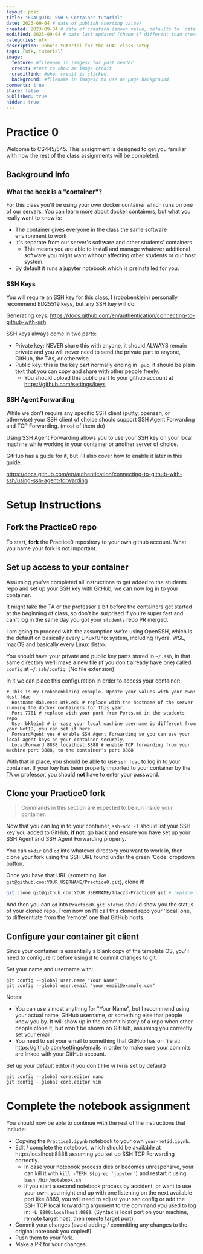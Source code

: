 ```yaml
---
layout: post
title: "FDAC@UTK: SSH & Container tutorial"
date: 2023-09-04 # date of publish (sorting value)
created: 2023-09-04 # date of creation (shown value, defaults to `date`)
modified: 2023-09-04 # date last updated (shown if different than created)
categories: utk
description: Robo's tutorial for the FDAC class setup
tags: [utk, tutorial]
image:
  feature: #filename in images/ for post header
  credit: #text to show as image credit
  creditlink: #when credit is clicked.
  background: #filename in images/ to use as page background
comments: true
share: false
published: true
hidden: true
---
```


# Practice 0

Welcome to CS445/545. This assignment is designed to get you familiar with how the rest of the class assignments will be completed.

## Background Info

### What the heck is a "container"?

For this class you'll be using your own docker container which runs on one of our servers. You can learn more about docker containers, but what you really want to know is:

- The container gives everyone in the class the same software environment to work
- It's separate from our server's software and other students' containers
  - This means you are able to install and manage whatever additional software you might want without affecting other students or our host system.
- By default it runs a jupyter notebook which is preinstalled for you.

### SSH Keys

You will require an SSH key for this class, I (robobenklein) personally recommend ED25519 keys, but any SSH key will do.

Generating keys: https://docs.github.com/en/authentication/connecting-to-github-with-ssh

SSH keys always come in two parts:

- Private key: NEVER share this with anyone, it should ALWAYS remain private and you will never need to send the private part to anyone, GitHub, the TAs, or otherwise.
- Public key: this is the key part normally ending in `.pub`, it should be plain text that you can copy and share with other people freely:
  - You should upload this public part to your github account at https://github.com/settings/keys

### SSH Agent Forwarding

While we don't require any specific SSH client (putty, openssh, or otherwise) your SSH client of choice should support SSH Agent Forwarding and TCP Forwarding. (most of them do)

Using SSH Agent Forwarding allows you to use your SSH key on your local machine while working in your container or another server of choice.

GitHub has a guide for it, but I'll also cover how to enable it later in this guide.

https://docs.github.com/en/authentication/connecting-to-github-with-ssh/using-ssh-agent-forwarding


# Setup Instructions

## Fork the Practice0 repo

To start, **fork** the Practice0 repository to your own github account. What you name your fork is not important.

## Set up access to your container

Assuming you've completed all instructions to get added to the students repo and set up your SSH key with GitHub, we can now log in to your container.

It might take the TA or the professor a bit before the containers get started at the beginning of class, so don't be surprised if you're super fast and can't log in the same day you got your `students` repo PR merged.

I am going to proceed with the assumption we're using OpenSSH, which is the default on basically every Linux/Unix system, including Hydra, WSL, macOS and basically every Linux distro.

You should have your private and public key parts stored in `~/.ssh`, in that same directory we'll make a new file (if you don't already have one) called `config` at `~/.ssh/config`. (No file extension)

In it we can place this configuration in order to access your container:

```SSH Config
# This is my (robobenklein) example. Update your values with your own:
Host fdac
  Hostname da3.eecs.utk.edu # replace with the hostname of the server running the docker containers for this year.
  Port 7701 # replace with your port from Ports.md in the students repo
  User bklein3 # in case your local machine username is different from your NetID, you can set it here
  ForwardAgent yes # enable SSH Agent Forwarding so you can use your local agent keys on your container securely.
  LocalForward 8888:localhost:8888 # enable TCP forwarding from your machine port 8888, to the container's port 8888
```

With that in place, you should be able to use `ssh fdac` to log in to your container. If your key has been properly imported to your container by the TA or professor, you should **not** have to enter your password.

## Clone your Practice0 fork

> Commands in this section are expected to be run inside your container.

Now that you can log in to your container, `ssh-add -l` should list your SSH key you added to GitHub, **if not**: go back and ensure you have set up your SSH Agent and SSH Agent Forwarding properly.

You can `mkdir` and `cd` into whatever directory you want to work in, then clone your fork using the SSH URL found under the green 'Code' dropdown button.

Once you have that URL (something like `git@github.com:YOUR_USERNAME/Practice0.git`), clone it!

```bash
git clone git@github.com:YOUR_USERNAME/fdac23-Practice0.git # replace the URL!!!
```

And then you can `cd` into `Practice0`. `git status` should show you the status of your cloned repo. From now on I'll call this cloned repo your 'local' one, to differentiate from the 'remote' one that GitHub hosts.

## Configure your container git client

Since your container is essentially a blank copy of the template OS, you'll need to configure it before using it to commit changes to git.

Set your name and username with:

```
git config --global user.name "Your Name"
git config --global user.email "your_email@example.com"
```

Notes:

- You can use almost anything for "Your Name", but I recommend using your actual name, GitHub username, or something else that people know you by. It will show up in the commit history of a repo when other people clone it, but won't be shown on GitHub, assuming you correctly set your email:
- You need to set your email to something that GitHub has on file at: https://github.com/settings/emails in order to make sure your commits are linked with your GitHub account.

Set up your default editor if you don't like vi (vi is set by default)
```
git config --global core.editor nano
git config --global core.editor vim
```

# Complete the notebook assignment

You should now be able to continue with the rest of the instructions that include:

- Copying the `Practice0.ipynb` notebook to your own `your-netid.ipynb`.
- Edit / complete the notebook, which should be available at http://localhost:8888 assuming you set up SSH TCP Forwarding correctly.
  - In case your notebook process dies or becomes unresponsive, your can kill it with `kill -TERM $(pgrep 'jupyter')` and restart it using `bash /bin/notebook.sh`
  - If you start a second notebook process by accident, or want to use your own, you might end up with one listening on the next available port like 8889, you will need to adjust your ssh config or add the SSH TCP local forwarding argument to the command you used to log in: `-L 8889:localhost:8889`. (Syntax is local port on your machine, remote target host, then remote target port)
- Commit your changes (avoid adding / committing any changes to the original notebook you copied!)
- Push them to your fork.
- Make a PR for your changes.

